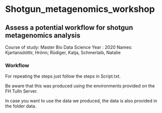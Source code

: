 # Shotgun_metagenomics_workshop

## Assess a potential workflow for shotgun metagenomics analysis
Course of study:	Master Bio Data Science
Year	:		2020
Names:		Kjartansdóttir, Hrönn; Rüdiger, Katja, Schmerlaib, Natalie


### Workflow
For repeating the steps just follow the steps in Script.txt.

Be aware that this was produced using the environments provided on the FH Tulln Server.

In case you want to use the data we produced, the data is also provided in the folder data.

